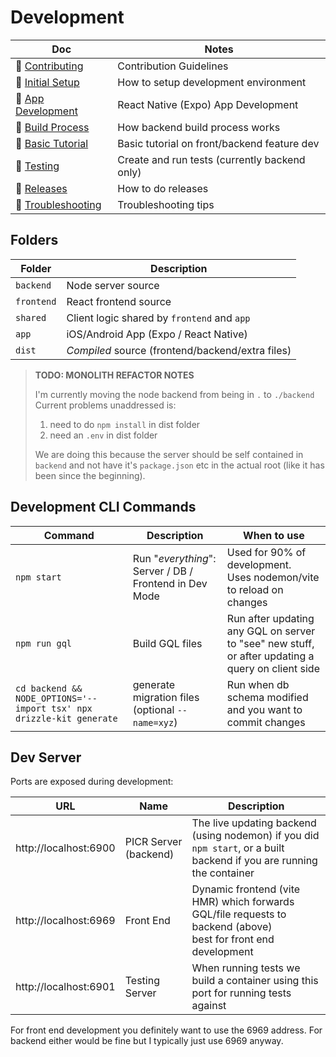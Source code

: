 
# Development

| Doc                                      | Notes                                         |
|------------------------------------------|-----------------------------------------------|
| 🎉 [Contributing](../CONTRIBUTING.md)    | Contribution Guidelines                       |
| 🎉 [Initial Setup](initial-setup.md)     | How to setup development environment          |
| 📱 [App Development](app.md)             | React Native (Expo) App Development           |
| 👷 [Build Process](build.md)             | How backend build process works               |
| 📃 [Basic Tutorial](basic-tutorial.md)   | Basic tutorial on front/backend feature dev   |
| 🧪 [Testing](testing.md)                 | Create and run tests (currently backend only) |
| 🚀 [Releases](release.md)                | How to do releases                            |
| 🐛 [Troubleshooting](troubleshooting.md) | Troubleshooting tips                          |


## Folders

| Folder     | Description                                      |
| ---------- | ------------------------------------------------ |
| `backend`  | Node server source                               |
| `frontend` | React frontend source                            |
| `shared`   | Client logic shared by `frontend` and `app`      |
| `app`      | iOS/Android App (Expo / React Native)            |
| `dist`     | _Compiled_ source (frontend/backend/extra files) |


>  **TODO: MONOLITH REFACTOR NOTES**
>
> I'm currently moving the node backend from being in `.` to `./backend`
> Current problems unaddressed is:
>
> 1. need to do `npm install` in dist folder
> 2. need an `.env` in dist folder
>
> We are doing this because the server should be self contained in `backend` and not have it's `package.json` etc in
> the actual root (like it has been since the beginning).


## Development CLI Commands

| Command                                                              | Description                                            | When to use                                                                                             |
|----------------------------------------------------------------------| ------------------------------------------------------ | ------------------------------------------------------------------------------------------------------- |
| `npm start`                                                          | Run "_everything_": Server / DB / Frontend in Dev Mode | Used for 90% of development. <br /> Uses nodemon/vite to reload on changes                              |
| `npm run gql`                                                        | Build GQL files                                        | Run after updating any GQL on server to "see" new stuff, <br />or after updating a query on client side |
| `cd backend && NODE_OPTIONS='--import tsx' npx drizzle-kit generate` | generate migration files (optional `--name=xyz`)       | Run when db schema modified and you want to commit changes                                              |


## Dev Server

Ports are exposed during development:

| URL                   | Name                  | Description                                                                                                           |
| --------------------- | --------------------- | --------------------------------------------------------------------------------------------------------------------- |
| http://localhost:6900 | PICR Server (backend) | The live updating backend (using nodemon) if you did `npm start`, or a built backend if you are running the container |
| http://localhost:6969 | Front End             | Dynamic frontend (vite HMR) which forwards GQL/file requests to backend (above)<br/>best for front end development    |
| http://localhost:6901 | Testing Server        | When running tests we build a container using this port for running tests against                                     |

For front end development you definitely want to use the 6969 address. For backend either would be fine but I typically just use 6969 anyway.
